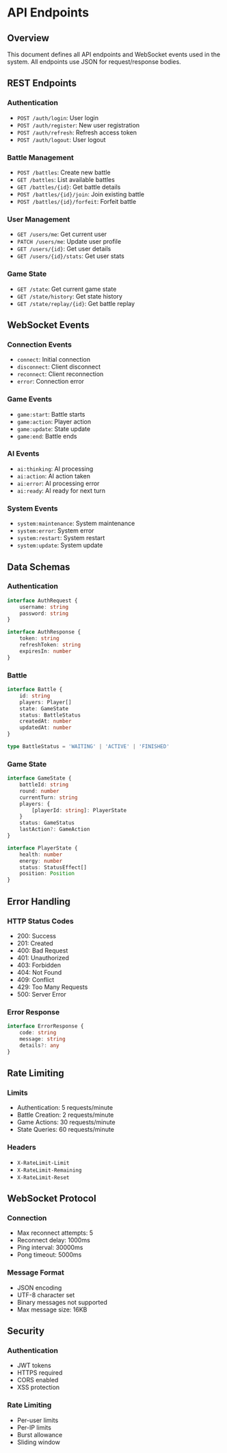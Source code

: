 # API Endpoints

## Overview

This document defines all API endpoints and WebSocket events used in the system. All endpoints use JSON for request/response bodies.

## REST Endpoints

### Authentication
- `POST /auth/login`: User login
- `POST /auth/register`: New user registration
- `POST /auth/refresh`: Refresh access token
- `POST /auth/logout`: User logout

### Battle Management
- `POST /battles`: Create new battle
- `GET /battles`: List available battles
- `GET /battles/{id}`: Get battle details
- `POST /battles/{id}/join`: Join existing battle
- `POST /battles/{id}/forfeit`: Forfeit battle

### User Management
- `GET /users/me`: Get current user
- `PATCH /users/me`: Update user profile
- `GET /users/{id}`: Get user details
- `GET /users/{id}/stats`: Get user stats

### Game State
- `GET /state`: Get current game state
- `GET /state/history`: Get state history
- `GET /state/replay/{id}`: Get battle replay

## WebSocket Events

### Connection Events
- `connect`: Initial connection
- `disconnect`: Client disconnect
- `reconnect`: Client reconnection
- `error`: Connection error

### Game Events
- `game:start`: Battle starts
- `game:action`: Player action
- `game:update`: State update
- `game:end`: Battle ends

### AI Events
- `ai:thinking`: AI processing
- `ai:action`: AI action taken
- `ai:error`: AI processing error
- `ai:ready`: AI ready for next turn

### System Events
- `system:maintenance`: System maintenance
- `system:error`: System error
- `system:restart`: System restart
- `system:update`: System update

## Data Schemas

### Authentication
```typescript
interface AuthRequest {
    username: string
    password: string
}

interface AuthResponse {
    token: string
    refreshToken: string
    expiresIn: number
}
```

### Battle
```typescript
interface Battle {
    id: string
    players: Player[]
    state: GameState
    status: BattleStatus
    createdAt: number
    updatedAt: number
}

type BattleStatus = 'WAITING' | 'ACTIVE' | 'FINISHED'
```

### Game State
```typescript
interface GameState {
    battleId: string
    round: number
    currentTurn: string
    players: {
        [playerId: string]: PlayerState
    }
    status: GameStatus
    lastAction?: GameAction
}

interface PlayerState {
    health: number
    energy: number
    status: StatusEffect[]
    position: Position
}
```

## Error Handling

### HTTP Status Codes
- 200: Success
- 201: Created
- 400: Bad Request
- 401: Unauthorized
- 403: Forbidden
- 404: Not Found
- 409: Conflict
- 429: Too Many Requests
- 500: Server Error

### Error Response
```typescript
interface ErrorResponse {
    code: string
    message: string
    details?: any
}
```

## Rate Limiting

### Limits
- Authentication: 5 requests/minute
- Battle Creation: 2 requests/minute
- Game Actions: 30 requests/minute
- State Queries: 60 requests/minute

### Headers
- `X-RateLimit-Limit`
- `X-RateLimit-Remaining`
- `X-RateLimit-Reset`

## WebSocket Protocol

### Connection
- Max reconnect attempts: 5
- Reconnect delay: 1000ms
- Ping interval: 30000ms
- Pong timeout: 5000ms

### Message Format
- JSON encoding
- UTF-8 character set
- Binary messages not supported
- Max message size: 16KB

## Security

### Authentication
- JWT tokens
- HTTPS required
- CORS enabled
- XSS protection

### Rate Limiting
- Per-user limits
- Per-IP limits
- Burst allowance
- Sliding window
